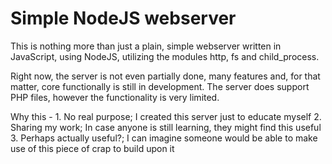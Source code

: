 # Simple NodeJS webserver

This is nothing more than just a plain, simple webserver written in JavaScript, using NodeJS, utilizing the modules http, fs and child_process.

Right now, the server is not even partially done, many features and, for that matter, core functionally is still in development.
The server does support PHP files, however the functionality is very limited.

Why this - 1. No real purpose; I created this server just to educate myself
           2. Sharing my work; In case anyone is still learning, they might find this useful
           3. Perhaps actually useful?; I can imagine someone would be able to make use of this piece of crap to build upon it
